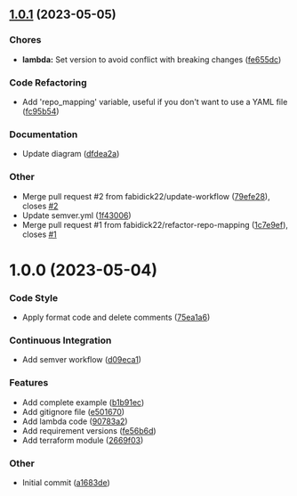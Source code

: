 ## [1.0.1](https://github.com/fabidick22/flux2-ecr-webhook/compare/v1.0.0...v1.0.1) (2023-05-05)

### Chores

- **lambda:** Set version to avoid conflict with breaking changes ([fe655dc](https://github.com/fabidick22/flux2-ecr-webhook/commit/fe655dc67ba70d7cddad1908cc3a63ad8eed0f43))

### Code Refactoring

- Add 'repo_mapping' variable, useful if you don't want to use a YAML file ([fc95b54](https://github.com/fabidick22/flux2-ecr-webhook/commit/fc95b5466367804f5282480c4efd567a425d83f2))

### Documentation

- Update diagram ([dfdea2a](https://github.com/fabidick22/flux2-ecr-webhook/commit/dfdea2a8081774d96ebe045fa87087810ba4111c))

### Other

- Merge pull request #2 from fabidick22/update-workflow ([79efe28](https://github.com/fabidick22/flux2-ecr-webhook/commit/79efe28c4a32918d44e9b9df557a5fb61eb0ab15)), closes [#2](https://github.com/fabidick22/flux2-ecr-webhook/issues/2)
- Update semver.yml ([1f43006](https://github.com/fabidick22/flux2-ecr-webhook/commit/1f43006443e510bea8963bef87a12cd5532b5515))
- Merge pull request #1 from fabidick22/refactor-repo-mapping ([1c7e9ef](https://github.com/fabidick22/flux2-ecr-webhook/commit/1c7e9ef3d0e85581ebc902657b2c61223bbbc017)), closes [#1](https://github.com/fabidick22/flux2-ecr-webhook/issues/1)

# 1.0.0 (2023-05-04)

### Code Style

- Apply format code and delete comments ([75ea1a6](https://github.com/fabidick22/flux2-ecr-webhook/commit/75ea1a6fdb7287478e1592c4b27ce88f33ba9f99))

### Continuous Integration

- Add semver workflow ([d09eca1](https://github.com/fabidick22/flux2-ecr-webhook/commit/d09eca1c428ae93dc13ed84835abf0cf53da9b1c))

### Features

- Add complete example ([b1b91ec](https://github.com/fabidick22/flux2-ecr-webhook/commit/b1b91ec73d418723542664ad4b4ed276b545466f))
- Add gitignore file ([e501670](https://github.com/fabidick22/flux2-ecr-webhook/commit/e5016700f7687b3f99da26a666eccce015a3681c))
- Add lambda code ([90783a2](https://github.com/fabidick22/flux2-ecr-webhook/commit/90783a2f05c2552a0f6a90fe062a3f3d8317a45d))
- Add requirement versions ([fe56b6d](https://github.com/fabidick22/flux2-ecr-webhook/commit/fe56b6d0b80210e98a2564c216c42a50fa259bb4))
- Add terraform module ([2669f03](https://github.com/fabidick22/flux2-ecr-webhook/commit/2669f0388808f8344d3f0b1f4c47bfd399dd712b))

### Other

- Initial commit ([a1683de](https://github.com/fabidick22/flux2-ecr-webhook/commit/a1683de93b71dbb273c532b244d16c6e0e1c41dc))
